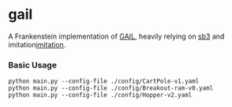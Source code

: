# gail
A Frankenstein implementation of [GAIL](https://arxiv.org/abs/1606.03476 "Generative Adversarial Imitation Learning"),
heavily relying on [sb3](https://github.com/DLR-RM/stable-baselines3) and imitation[imitation](https://github.com/HumanCompatibleAI/imitation). 

### Basic Usage
``` shell
python main.py --config-file ./config/CartPole-v1.yaml
python main.py --config-file ./config/Breakout-ram-v0.yaml
python main.py --config-file ./config/Hopper-v2.yaml
```


